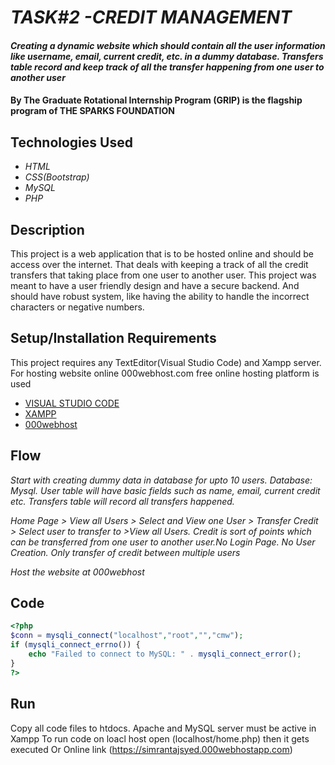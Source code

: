 # _TASK#2 -CREDIT MANAGEMENT_

#### _Creating a dynamic website which should contain all the user information like username, email, current credit, etc. in a dummy database. Transfers table record and keep track of all the transfer happening from one user to another user_

#### By **The Graduate Rotational Internship Program (GRIP) is the flagship program of THE SPARKS FOUNDATION**

## Technologies Used

* _HTML_
* _CSS(Bootstrap)_
* _MySQL_
* _PHP_

## Description

This project is a web application that is to be hosted online and should be access over the internet. That deals with keeping a track of all the credit transfers that taking place from one user to another user. This project was meant to have a user friendly design and have a secure backend. And should have robust system, like having the ability to handle the incorrect characters or negative numbers.

## Setup/Installation Requirements

This project requires any TextEditor(Visual Studio Code) and Xampp server. For hosting website online 000webhost.com free online hosting platform is used

* [VISUAL STUDIO CODE](https://code.visualstudio.com)
* [XAMPP](https://www.apachefriends.org/download.html)
* [000webhost](https://in.000webhost.com)



## Flow

*Start with creating dummy data in database for upto 10 users. Database: Mysql. User table will have basic fields such as name, email, current credit etc. Transfers table will record all transfers happened.*

_Home Page > View all Users > Select and View one User > Transfer Credit > Select user to transfer to >View all Users. Credit is sort of points which can be transferred from one user to another user.No Login Page. No User Creation. Only transfer of credit between multiple users_

*Host the website at 000webhost*


## Code

```PHP
<?php
$conn = mysqli_connect("localhost","root","","cmw");
if (mysqli_connect_errno()) {
    echo "Failed to connect to MySQL: " . mysqli_connect_error();
}
?>
```

## Run

Copy all code files to htdocs. Apache and MySQL server must be active in Xampp
To run code on loacl host open (localhost/home.php) then it gets executed
Or
Online link (https://simrantajsyed.000webhostapp.com)
